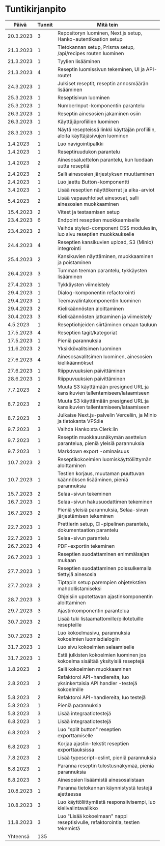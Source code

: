 # Tuntikirjanpito

| Päivä     | Tunnit | Mitä tein                                                                       |
| --------- | ------ | ------------------------------------------------------------------------------- |
| 20.3.2023 | 3      | Repositoryn luominen, Next.js setup, Hanko-autentikaation setup                 |
| 21.3.2023 | 1      | Tietokannan setup, Prisma setup, /api/recipes routen luominen                   |
| 21.3.2023 | 1      | Tyylien lisääminen                                                              |
| 21.3.2023 | 4      | Reseptin luomissivun tekeminen, UI ja API-routet                                |
| 24.3.2023 | 1      | Julkiset reseptit, reseptin annosmäärän lisääminen                              |
| 25.3.2023 | 1      | Reseptisivun luominen                                                           |
| 25.3.2023 | 1      | NumberInput-komponentin parantelu                                               |
| 26.3.2023 | 1      | Reseptin ainesosien jakaminen osiin                                             |
| 26.3.2023 | 1      | Käyttäjäprofiilien luominen                                                     |
| 28.3.2023 | 1      | Näytä resepteissä linkki käyttäjän profiiliin, aloita käyttäjäsivujen luominen  |
| 1.4.2023  | 1      | Luo navigointipalkki                                                            |
| 1.4.2023  | 1      | Reseptiruudukon parantelu                                                       |
| 1.4.2023  | 2      | Ainesosaluettelon parantelu, kun luodaan uutta reseptiä                         |
| 2.4.2023  | 2      | Salli ainesosien järjestyksen muuttaminen                                       |
| 2.4.2023  | 1      | Luo jaettu Button-komponentti                                                   |
| 3.4.2023  | 1      | Lisää reseptien näyttökerrat ja aika-arviot                                     |
| 5.4.2023  | 2      | Lisää vapaaehtoiset ainesosat, salli ainesosien muokkaaminen                    |
| 15.4.2023 | 2      | Vitest ja testaamisen setup                                                     |
| 23.4.2023 | 6      | Endpoint reseptien muokkaamiselle                                               |
| 23.4.2023 | 2      | Vaihda styled-component CSS modulesiin, luo sivu reseptien muokkaukselle        |
| 24.4.2023 | 4      | Reseptien kansikuvien upload, S3 (Minio) integrointi                            |
| 25.4.2023 | 2      | Kansikuvien näyttäminen, muokkaaminen ja poistaminen                            |
| 26.4.2023 | 3      | Tumman teeman parantelu, tykkäysten lisääminen                                  |
| 27.4.2023 | 1      | Tykkäysten viimeistely                                                          |
| 29.4.2023 | 1      | Dialog-komponentin refactorointi                                                |
| 29.4.2023 | 1      | Teemavalintakomponentin luominen                                                |
| 29.4.2023 | 2      | Kielikäännösten aloittaminen                                                    |
| 30.4.2023 | 3      | Kielikäännösten jatkaminen ja viimeistely                                       |
| 4.5.2023  | 1      | Reseptiohjeiden siirtäminen omaan tauluun                                       |
| 17.5.2023 | 4      | Reseptien tagit/kategoriat                                                      |
| 17.5.2023 | 1      | Pieniä parannuksia                                                              |
| 11.6.2023 | 2      | Yksikkövalitsimen luominen                                                      |
| 27.6.2023 | 4      | Ainesosavalitsimen luominen, ainesosien kielikäännökset                         |
| 27.6.2023 | 1      | Riippuvuuksien päivittäminen                                                    |
| 28.6.2023 | 1      | Riippuvuuksien päivittäminen                                                    |
| 7.7.2023  | 2      | Muuta S3 käyttämään presigned URL:ja kansikuvien tallentamiseen/lataamiseen     |
| 8.7.2023  | 2      | Muuta S3 käyttämään presigned URL:ja kansikuvien tallentamiseen/lataamiseen     |
| 8.7.2023  | 3      | Julkaise Next.js-palvelin Verceliin, ja Minio ja tietokanta VPS:lle             |
| 9.7.2023  | 3      | Vaihda Hanko:sta Clerk:iin                                                      |
| 9.7.2023  | 1      | Reseptin muokkausnäkymän asettelun parantelua, pieniä yleisiä parannuksia       |
| 9.7.2023  | 1      | Markdown export -ominaisuus                                                     |
| 10.7.2023 | 2      | Reseptikokoelmien luomiskäyttöliittymän aloittaminen                            |
| 10.7.2023 | 1      | Testien korjaus, muutaman puuttuvan käännöksen lisääminen, pieniä parannuksia   |
| 15.7.2023 | 2      | Selaa-sivun tekeminen                                                           |
| 16.7.2023 | 1      | Selaa-sivun hakusuodattimen tekeminen                                           |
| 16.7.2023 | 2      | Pieniä yleisiä parannuksia, Selaa-sivun järjestämisen tekeminen                 |
| 22.7.2023 | 1      | Prettierin setup, CI-pipelinen parantelu, dokumentaation parantelu              |
| 22.7.2023 | 1      | Selaa-sivun parantelu                                                           |
| 26.7.2023 | 4      | PDF-exportin tekeminen                                                          |
| 26.7.2023 | 1      | Reseptien suodattaminen enimmäisajan mukaan                                     |
| 27.7.2023 | 1      | Reseptien suodattaminen poissulkemalla tiettyjä ainesosia                       |
| 27.7.2023 | 2      | Tiptapin setup parempien ohjetekstien mahdollistamiseksi                        |
| 28.7.2023 | 3      | Ohjeisiin upotettavan ajastinkomponentin aloittaminen                           |
| 29.7.2023 | 3      | Ajastinkomponentin parantelua                                                   |
| 30.7.2023 | 2      | Lisää tuki listaamattomille/piilotetuille resepteille                           |
| 30.7.2023 | 2      | Luo kokoelmasivu, parannuksia kokoelmien luomisdialogiin                        |
| 31.7.2023 | 1      | Luo sivu kokoelmien selaamiselle                                                |
| 31.7.2023 | 1      | Estä julkisten kokoelmien luominen jos kokoelma sisältää yksityisiä reseptejä   |
| 1.8.2023  | 2      | Salli kokoelmien muokkaaminen                                                   |
| 2.8.2023  | 2      | Refaktoroi API-handlereita, luo yksinkertaisia API handler -testejä kokoelmille |
| 5.8.2023  | 2      | Refaktoroi API-handlereita, luo testejä                                         |
| 5.8.2023  | 1      | Pieniä parannuksia                                                              |
| 5.8.2023  | 3      | Lisää integraatiotestejä                                                        |
| 6.8.2023  | 1      | Lisää integraatiotestejä                                                        |
| 6.8.2023  | 2      | Luo "split button" reseptien exporttamiselle                                    |
| 6.8.2023  | 1      | Korjaa ajastin-tekstit reseptien exporttauksissa                                |
| 7.8.2023  | 2      | Lisää typescript-eslint, pieniä parannuksia                                     |
| 8.8.2023  | 1      | Paranna reseptin tulostusnäkymää, pieniä parannuksia                            |
| 8.8.2023  | 3      | Ainesosien lisäämistä ainesosalistaan                                           |
| 10.8.2023 | 1      | Paranna tietokannan käynnistystä testejä ajettaessa                             |
| 10.8.2023 | 3      | Luo käyttöliittymästä responsiivisempi, luo kielivalintavalikko                 |
| 11.8.2023 | 3      | Luo "Lisää kokoelmaan" nappi reseptisivulle, refaktorointia, testien tekemistä  |
| Yhteensä  | 135    |                                                                                 |
